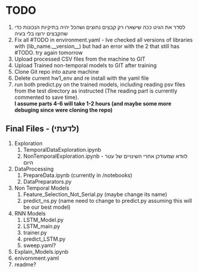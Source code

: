 <h1> TODO </h1>
<ol>
<li> לסדר את הגיט ככה שישארו רק קבצים נחוצים ושהכל יהיה בתיקיות הנכונות כדי שהקבצים ירוצו בלי בעיה
</li>
<li> Fix all #TODO in environment.yaml - Ive checked all versions of libraries with (lib_name.__version__) but had an error with the 2 that still has #TODO. try again tomorrow
</li>
<li> Upload processed CSV files from the machine to GIT </li>
<li> Upload Trained non-temporal models to GIT after training </li>
<li> Clone Git repo into azure machine </li>
<li> Delete current hw1_env and re install with the yaml file </li>
<li>  run both predict.py on the trained models, including reading psv files from the test directory as instructed
(The reading part is currently commented to save time). <br>
<b>  I assume parts 4-6 will take 1-2 hours (and maybe some more debuging since were cloning the repo)</b>
</li>
</ol>
<h2>Final Files - (לדעתי) </h2>
<ol>
<li>
Exploration
<ol> 
<li>
TemporalDataExploration.ipynb
</li>
<li>
NonTemporalExploration.ipynb - לוודא שמעודכן אחרי השינויים של עטר היום
</li>
</ol>
<li>
DataProcessing
<ol>
<li>
PrepareData.ipynb (currently in /notebooks)
</li>
<li>
DataPreparators.py</li>
</ol>
</li>
<li> Non Temporal Models
<ol>
<li>
Feature_Selection_Not_Serial.py (maybe change its name)
</li>
<li>
predict_ns.py (name need to change to predict.py assuming this will be our best model)
</li>
</ol>
</li>
<li> RNN Models
<ol>
<li> LSTM_Model.py </li>
<li> LSTM_main.py </li>
<li> trainer.py </li>
<li>predict_LSTM.py </li>
<li>sweep.yaml? </li>
</ol>
</li>
<li> Explain_Models.ipynb</li>
<li> enivornment.yaml </li>
<li> readme? </li>
</ol>